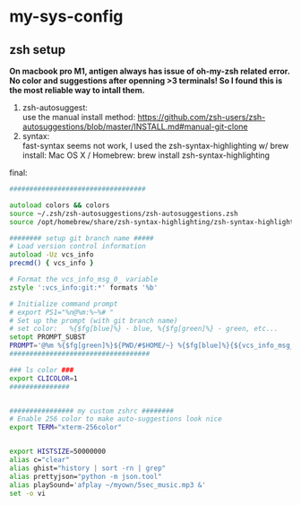 # my-sys-config

## zsh setup

**On macbook pro M1, antigen always has issue of oh-my-zsh related error. No color and suggestions after openning >3 terminals! So I found this is the most reliable way to intall them.**
1. zsh-autosuggest:  
   use the manual install method: https://github.com/zsh-users/zsh-autosuggestions/blob/master/INSTALL.md#manual-git-clone
2. syntax:  
   fast-syntax seems not work, I used the zsh-syntax-highlighting w/ brew install:  Mac OS X / Homebrew: brew install zsh-syntax-highlighting


final:

```zsh
##################################

autoload colors && colors
source ~/.zsh/zsh-autosuggestions/zsh-autosuggestions.zsh
source /opt/homebrew/share/zsh-syntax-highlighting/zsh-syntax-highlighting.zsh

######## setup git branch name #####
# Load version control information
autoload -Uz vcs_info
precmd() { vcs_info }

# Format the vcs_info_msg_0_ variable
zstyle ':vcs_info:git:*' formats '%b'

# Initialize command prompt
# export PS1="%n@%m:%~%# "
# Set up the prompt (with git branch name)
# set color:   %{$fg[blue]%} - blue, %{$fg[green]%} - green, etc...
setopt PROMPT_SUBST
PROMPT='@%m %{$fg[green]%}${PWD/#$HOME/~} %{$fg[blue]%}{${vcs_info_msg_0_}}%{$fg[red]%}>'
###################################

### ls color ###
export CLICOLOR=1
###############


################ my custom zshrc ########
# Enable 256 color to make auto-suggestions look nice
export TERM="xterm-256color"


export HISTSIZE=50000000
alias c="clear"
alias ghist="history | sort -rn | grep"
alias prettyjson="python -m json.tool"
alias playSound='afplay ~/myown/5sec_music.mp3 &'
set -o vi

```
